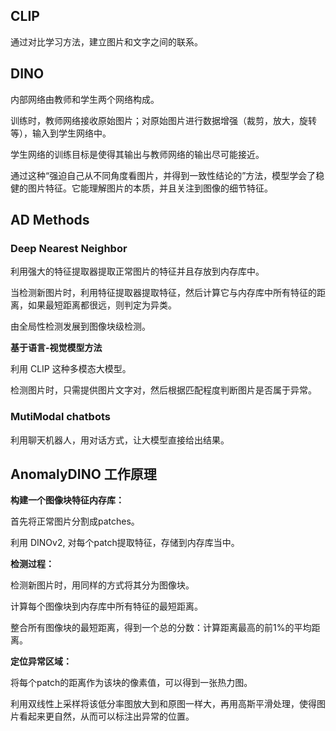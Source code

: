 ## CLIP

通过对比学习方法，建立图片和文字之间的联系。

## DINO

内部网络由教师和学生两个网络构成。

训练时，教师网络接收原始图片；对原始图片进行数据增强（裁剪，放大，旋转等），输入到学生网络中。

学生网络的训练目标是使得其输出与教师网络的输出尽可能接近。

通过这种“强迫自己从不同角度看图片，并得到一致性结论的”方法，模型学会了稳健的图片特征。它能理解图片的本质，并且关注到图像的细节特征。

## AD Methods

### Deep Nearest Neighbor

利用强大的特征提取器提取正常图片的特征并且存放到内存库中。

当检测新图片时，利用特征提取器提取特征，然后计算它与内存库中所有特征的距离，如果最短距离都很远，则判定为异类。

由全局性检测发展到图像块级检测。

**基于语言-视觉模型方法**

利用 CLIP 这种多模态大模型。

检测图片时，只需提供图片文字对，然后根据匹配程度判断图片是否属于异常。

### MutiModal chatbots

利用聊天机器人，用对话方式，让大模型直接给出结果。

## AnomalyDINO 工作原理

 **构建一个图像块特征内存库：**

首先将正常图片分割成patches。

利用 DINOv2, 对每个patch提取特征，存储到内存库当中。

**检测过程：**

检测新图片时，用同样的方式将其分为图像块。

计算每个图像块到内存库中所有特征的最短距离。

整合所有图像块的最短距离，得到一个总的分数：计算距离最高的前1%的平均距离。

**定位异常区域：**

将每个patch的距离作为该块的像素值，可以得到一张热力图。

利用双线性上采样将该低分率图放大到和原图一样大，再用高斯平滑处理，使得图片看起来更自然，从而可以标注出异常的位置。
